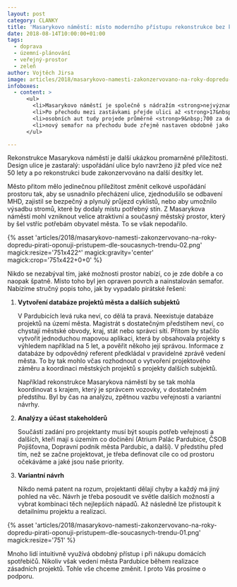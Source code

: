 ```yaml
---
layout: post
category: CLANKY
title: 'Masarykovo náměstí: místo moderního přístupu rekonstrukce bez koncepce'
date: 2018-08-14T10:00:00+01:00
tags:
  - doprava
  - územní-plánování
  - veřejný-prostor
  - zeleň
author: Vojtěch Jirsa
image: articles/2018/masarykovo-namesti-zakonzervovano-na-roky-dopredu-pirati-oponuji-pristupem-dle-soucasnych-trendu-03.png
infoboxes:
  - content: >
      <ul>
        <li>Masarykovo náměstí je společně s nádražím <strong>nejvýznamnějším přestupním uzlem MHD v Pardubicích</strong></li>
        <li>Po přechodu mezi zastávkami přejde ulici až <strong>17&nbsp;000 chodců za den</strong> (zdroj: vlastní průzkum, únor 2018, mezi 15&#8209;16&nbsp;hodinou, přepočteno na roční průměr denních intenzit dle TP189)</li>
        <li>osobních aut tudy projede průměrně <strong>9&nbsp;700 za den</strong> (zdroj: <a href="http://scitani2016.rsd.cz/content/doc/53-06.jpg?v=2016b" class="c-emphasized-anchor">celostátní sčítání dopravy, ŘSD, 2016</a>)</li>
        <li>nový semafor na přechodu bude zřejmě nastaven obdobně jako před Zelenou bránou, kde je zelená pro motorová vozidla 3x delší než zelená pro chodce (chodci čekají vždy okolo 1 minuty)</li>
      </ul>

---
```


Rekonstrukce Masarykova náměstí je další ukázkou promarněné příležitosti. Design
ulice je zastaralý: uspořádání ulice bylo navrženo již před více než 50 lety a
po rekonstrukci bude zakonzervováno na další desítky let.

Město přitom mělo jedinečnou příležitost změnit celkové uspořádání prostoru tak,
aby se usnadnilo přecházení ulice, zjednodušilo se odbavení MHD, zajistil se
bezpečný a plynulý průjezd cyklistů, nebo aby umožnilo výsadbu stromů, které by
dodaly místu potřebný stín. Z Masarykova náměstí mohl vzniknout velice
atraktivní a současný městský prostor, který by šel vstříc potřebám obyvatel
města. To se však nepodařilo.

{% asset 'articles/2018/masarykovo-namesti-zakonzervovano-na-roky-dopredu-pirati-oponuji-pristupem-dle-soucasnych-trendu-02.png' magick:resize='751x422^' magick:gravity='center' magick:crop='751x422+0+0' %}

Nikdo se nezabýval tím, jaké možnosti prostor nabízí, co je zde dobře a co
naopak špatně. Místo toho byl jen opraven povrch a nainstalován semafor.
Nabízíme stručný popis toho, jak by vypadalo pirátské řešení:

1. **Vytvoření databáze projektů města a dalších subjektů**

    V Pardubicích levá ruka neví, co dělá ta pravá. Neexistuje databáze projektů na území města. Magistrát s dostatečným předstihem neví, co chystají městské obvody, kraj, stát nebo správci sítí. Přitom by stačilo vytvořit jednoduchou mapovou aplikaci, která by obsahovala projekty s výhledem například na 5 let, a pověřit někoho její správou. Informace z databáze by odpovědný referent předkládal v pravidelné zprávě vedení města. To by tak mohlo včas rozhodnout o vytvoření projektového záměru a koordinaci městských projektů s projekty dalších subjektů.

    Například rekonstrukce Masarykova náměstí by se tak mohla koordinovat s krajem, který je správcem vozovky, v dostatečném předstihu. Byl by čas na analýzu, zpětnou vazbu veřejnosti a variantní návrhy.

2. **Analýzy a účast stakeholderů**

    Součástí zadání pro projektanty musí být soupis potřeb veřejnosti a dalších, kteří mají s územím co dočinění (Atrium Palác Pardubice, ČSOB Pojišťovna, Dopravní podnik města Pardubic, a další). V předstihu před tím, než se začne projektovat, je třeba definovat cíle  co od prostoru očekáváme a jaké jsou naše priority.

3. **Variantní návrh**

    Nikdo nemá patent na rozum, projektanti dělají chyby a každý má jiný pohled na věc. Návrh je třeba posoudit ve světle dalších možností a vybrat kombinaci těch nejlepších nápadů. Až následně lze přistoupit k detailnímu projektu a realizaci.

{% asset 'articles/2018/masarykovo-namesti-zakonzervovano-na-roky-dopredu-pirati-oponuji-pristupem-dle-soucasnych-trendu-01.png'  magick:resize='751' %}

Mnoho lidí intuitivně využívá obdobný přístup i při nákupu domácích spotřebičů. Nikoliv však vedení města Pardubice během realizace zásadních projektů.
Tohle vše chceme změnit. I proto Vás prosíme o podporu.

